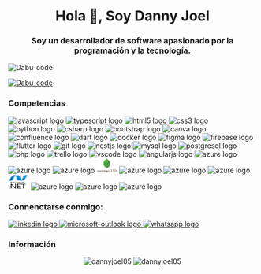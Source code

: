 
<h1 align="center">Hola 👋, Soy Danny Joel </h1>
<h3 align="center">Soy un desarrollador de software apasionado por la programación y la tecnología.</h3>

<p align="left"> <img src="https://komarev.com/ghpvc/?username=DannyJoel05&label=Profile%20views&color=0e75b6&style=flat" alt="Dabu-code" /> </p>

<p align="left"> <a href="https://github.com/DannyJoel05"><img src="https://github-profile-trophy.vercel.app/?username=DannyJoel05" alt="Dabu-code" /></a> </p>

### Competencias

<div align="left">
  <img src="https://cdn.jsdelivr.net/gh/devicons/devicon/icons/javascript/javascript-original.svg" height="30" width="42" alt="javascript logo"  />
  <img src="https://cdn.jsdelivr.net/gh/devicons/devicon/icons/typescript/typescript-plain.svg" height="30" width="42" alt="typescript logo"  />
  <img src="https://cdn.jsdelivr.net/gh/devicons/devicon/icons/html5/html5-original.svg" height="30" width="42" alt="html5 logo"  />
  <img src="https://cdn.jsdelivr.net/gh/devicons/devicon/icons/css3/css3-original.svg" height="30" width="42" alt="css3 logo"  />
  <img src="https://cdn.jsdelivr.net/gh/devicons/devicon/icons/python/python-original.svg" height="30" width="42" alt="python logo"  />
  <img src="https://cdn.jsdelivr.net/gh/devicons/devicon/icons/csharp/csharp-original.svg" height="30" width="42" alt="csharp logo"  />
  <img src="https://cdn.jsdelivr.net/gh/devicons/devicon/icons/bootstrap/bootstrap-original.svg" height="30" width="42" alt="bootstrap logo"  />
  <img src="https://cdn.jsdelivr.net/gh/devicons/devicon/icons/canva/canva-original.svg" height="30" width="42" alt="canva logo"  />
  <img src="https://cdn.jsdelivr.net/gh/devicons/devicon/icons/confluence/confluence-original.svg" height="30" width="42" alt="confluence logo"  />
  <img src="https://cdn.jsdelivr.net/gh/devicons/devicon/icons/dart/dart-original.svg" height="30" width="42" alt="dart logo"  />
  <img src="https://cdn.jsdelivr.net/gh/devicons/devicon/icons/docker/docker-original.svg" height="30" width="42" alt="docker logo"  />
  <img src="https://cdn.jsdelivr.net/gh/devicons/devicon/icons/figma/figma-original.svg" height="30" width="42" alt="figma logo"  />
  <img src="https://cdn.jsdelivr.net/gh/devicons/devicon/icons/firebase/firebase-plain.svg" height="30" width="42" alt="firebase logo"  />
  <img src="https://cdn.jsdelivr.net/gh/devicons/devicon/icons/flutter/flutter-original.svg" height="30" width="42" alt="flutter logo"  />
  <img src="https://cdn.jsdelivr.net/gh/devicons/devicon/icons/git/git-original.svg" height="30" width="42" alt="git logo"  />
  <img src="https://cdn.jsdelivr.net/gh/devicons/devicon/icons/nestjs/nestjs-plain.svg" height="30" width="42" alt="nestjs logo"  />
  <img src="https://cdn.jsdelivr.net/gh/devicons/devicon/icons/mysql/mysql-original.svg" height="30" width="42" alt="mysql logo"  />
  <img src="https://cdn.jsdelivr.net/gh/devicons/devicon/icons/postgresql/postgresql-original.svg" height="30" width="42" alt="postgresql logo"  />
  <img src="https://cdn.jsdelivr.net/gh/devicons/devicon/icons/php/php-original.svg" height="30" width="42" alt="php logo"  />
  <img src="https://cdn.jsdelivr.net/gh/devicons/devicon/icons/trello/trello-plain.svg" height="30" width="42" alt="trello logo"  />
  <img src="https://cdn.jsdelivr.net/gh/devicons/devicon/icons/vscode/vscode-original.svg" height="30" width="42" alt="vscode logo"  />
  <img src="https://cdn.jsdelivr.net/gh/devicons/devicon/icons/angularjs/angularjs-original.svg" height="30" width="42" alt="angularjs logo"  />
  <img src="https://cdn.jsdelivr.net/gh/devicons/devicon/icons/azure/azure-original.svg" height="30" width="42" alt="azure logo"  />
  
 
  <img src="https://www.svgrepo.com/show/303229/microsoft-sql-server-logo.svg" height="30" width="42" alt="azure logo"  />
  <img src="https://www.chartjs.org/media/logo-title.svg" height="30" width="42" alt="azure logo"  />
  <img src="https://raw.githubusercontent.com/devicons/devicon/master/icons/mongodb/mongodb-original-wordmark.svg" height="30" width="42" alt="azure logo"  />
  <img src="https://www.vectorlogo.zone/logos/graphql/graphql-icon.svg" height="30" width="42" alt="azure logo"  />
  <img src="https://www.vectorlogo.zone/logos/getpostman/getpostman-icon.svg" height="30" width="42" alt="azure logo"  />
  <img src="https://www.vectorlogo.zone/logos/firebase/firebase-icon.svg" height="30" width="42" alt="azure logo"  />
  <img src="https://raw.githubusercontent.com/devicons/devicon/master/icons/dot-net/dot-net-original-wordmark.svg" height="30" width="42" alt="azure logo"  />
  <img src="https://www.vectorlogo.zone/logos/pocoo_flask/pocoo_flask-icon.svg" height="30" width="42" alt="azure logo"  />
  <img src="https://upload.wikimedia.org/wikipedia/commons/d/d1/Ionic_Logo.svg" height="30" width="42" alt="azure logo"  />
  <img src="https://www.vectorlogo.zone/logos/tailwindcss/tailwindcss-icon.svg" height="30" width="42" alt="azure logo"  />
  
 
</div>


<h3 align="left">Connenctarse conmigo:</h3>
<div align="left">
  <!--<a href="https://www.youtube.com/@dabucode" target="_blank">
    <img src="https://img.shields.io/static/v1?message=Youtube&logo=youtube&label=&color=FF0000&logoColor=white&labelColor=&style=for-the-badge" height="35" alt="youtube logo"  />
  </a>-->
  <a href="https://www.linkedin.com/in/danny-joel-bucay-shucad/" target="_blank">
    <img src="https://img.shields.io/static/v1?message=LinkedIn&logo=linkedin&label=&color=0077B5&logoColor=white&labelColor=&style=for-the-badge" height="35" alt="linkedin logo"  />
  </a>
  <a href="danny.bucay@outlook.com" target="_blank">
    <img src="https://img.shields.io/static/v1?message=Outlook&logo=microsoft-outlook&label=&color=0078D4&logoColor=white&labelColor=&style=for-the-badge" height="35" alt="microsoft-outlook logo"  />
  </a>
  <a href="+593 0992919505" target="_blank">
    <img src="https://img.shields.io/static/v1?message=Whatsapp&logo=whatsapp&label=&color=25D366&logoColor=white&labelColor=&style=for-the-badge" height="35" alt="whatsapp logo"  />
  </a>
</div>


### Información

<div align="center">
  <a role="text">
    <img src="https://github-readme-streak-stats.herokuapp.com/?user=dannyjoel05&" alt="dannyjoel05"  />
    <a role="text">
    <img src="https://github-readme-stats.vercel.app/api?username=dannyjoel05&show_icons=true&locale=en" alt="dannyjoel05"   />
</div>
<!--
## Autor

- [@DannyJoel05](https://github.com/DannyJoel05)
- [@DannyCode](https://github.com/Dabu-code)

-->
